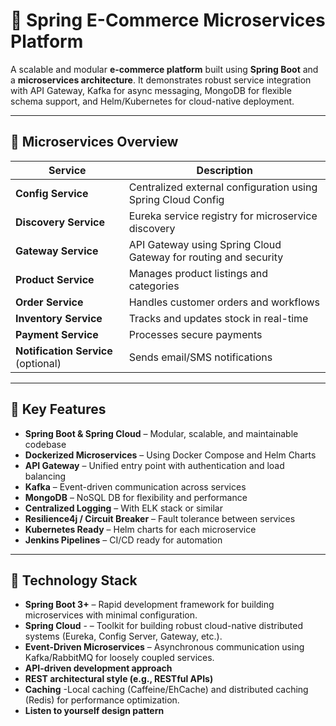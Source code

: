 
# 🛒 Spring E-Commerce Microservices Platform

A scalable and modular **e-commerce platform** built using **Spring Boot** and a **microservices architecture**. It demonstrates robust service integration with API Gateway, Kafka for async messaging, MongoDB for flexible schema support, and Helm/Kubernetes for cloud-native deployment.

---

## 🧩 Microservices Overview

| Service          | Description                                  |
|------------------|----------------------------------------------|
| **Config Service**  | Centralized external configuration using Spring Cloud Config |
| **Discovery Service** | Eureka service registry for microservice discovery |
| **Gateway Service**   | API Gateway using Spring Cloud Gateway for routing and security |
| **Product Service**   | Manages product listings and categories |
| **Order Service**     | Handles customer orders and workflows |
| **Inventory Service** | Tracks and updates stock in real-time |
| **Payment Service**   | Processes secure payments |
| **Notification Service** (optional) | Sends email/SMS notifications |

---

## 🔑 Key Features

- **Spring Boot & Spring Cloud** – Modular, scalable, and maintainable codebase
- **Dockerized Microservices** – Using Docker Compose and Helm Charts
- **API Gateway** – Unified entry point with authentication and load balancing
- **Kafka** – Event-driven communication across services
- **MongoDB** – NoSQL DB for flexibility and performance
- **Centralized Logging** – With ELK stack or similar
- **Resilience4j / Circuit Breaker** – Fault tolerance between services
- **Kubernetes Ready** – Helm charts for each microservice
- **Jenkins Pipelines** – CI/CD ready for automation

---

## 🚀 Technology Stack

- **Spring Boot 3+** – Rapid development framework for building microservices with minimal configuration.
- **Spring Cloud** - – Toolkit for building robust cloud-native distributed systems (Eureka, Config Server, Gateway, etc.).
- **Event-Driven Microservices** – Asynchronous communication using Kafka/RabbitMQ for loosely coupled services.
- **API-driven development approach**
- **REST architectural style (e.g., RESTful APIs)**
- **Caching** -Local caching (Caffeine/EhCache) and distributed caching (Redis) for performance optimization.
- **Listen to yourself design pattern**
